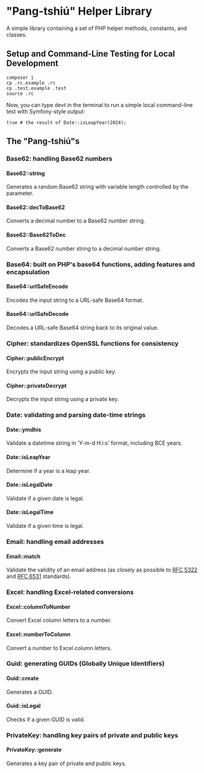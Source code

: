 # "Pang-tshiú" Helper Library

A simple library containing a set of PHP helper methods, constants, and classes.

## Setup and Command-Line Testing for Local Development

```shell
composer i
cp .rc.example .rc
cp .test.example .test
source .rc
```

Now, you can type devt in the terminal to run a simple local command-line test with Symfony-style output:
```shell
true # the result of Date::isLeapYear(2024);
```

## The "Pang-tshiú"s

### Base62: handling Base62 numbers

#### Base62::string

Generates a random Base62 string with variable length controlled by the parameter.

#### Base62::decToBase62

Converts a decimal number to a Base62 number string.

#### Base62::Base62ToDec

Converts a Base62 number string to a decimal number string.

### Base64: built on PHP's base64 functions, adding features and encapsulation

#### Base64::urlSafeEncode

Encodes the input string to a URL-safe Base64 format.

#### Base64::urlSafeDecode

Decodes a URL-safe Base64 string back to its original value.

### Cipher: standardizes OpenSSL functions for consistency

#### Cipher::publicEncrypt

Encrypts the input string using a public key.

#### Cipher::privateDecrypt

Decrypts the input string using a private key.

### Date: validating and parsing date-time strings

#### Date::ymdhis

Validate a datetime string in 'Y-m-d H:i:s' format, including BCE years.

#### Date::isLeapYear

Determine if a year is a leap year.

#### Date::isLegalDate

Validate if a given date is legal.

#### Date::isLegalTime

Validate if a given time is legal.

### Email: handling email addresses

#### Email::match

Validate the validity of an email address (as closely as possible to [RFC 5322](https://datatracker.ietf.org/doc/html/rfc5322) and [RFC 6531](https://datatracker.ietf.org/doc/html/rfc6531) standards).

### Excel: handling Excel-related conversions

#### Excel::columnToNumber

Convert Excel column letters to a number.

#### Excel::numberToColumn

Convert a number to Excel column letters.

### Guid: generating GUIDs (Globally Unique Identifiers)

#### Guid::create

Generates a GUID.

#### Guid::isLegal

Checks if a given GUID is valid.

### PrivateKey: handling key pairs of private and public keys

#### PrivateKey::generate

Generates a key pair of private and public keys.
